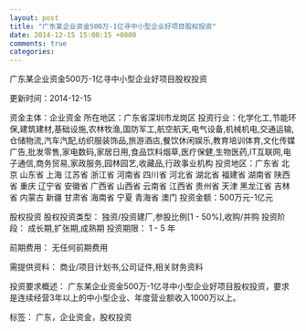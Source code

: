 ```yaml
---
layout: post
title: "广东某企业资金500万-1亿寻中小型企业好项目股权投资"
date: 2014-12-15 15:00:15 +0800
comments: true
categories: 
---
```

广东某企业资金500万-1亿寻中小型企业好项目股权投资



更新时间：2014-12-15

资金主体：企业资金
所在地区：广东省深圳市龙岗区
投资行业：化学化工,节能环保,建筑建材,基础设施,农林牧渔,国防军工,航空航天,电气设备,机械机电,交通运输,仓储物流,汽车汽配,纺织服装饰品,旅游酒店,餐饮休闲娱乐,教育培训体育,文化传媒广告,批发零售,家电数码,家居日用,食品饮料烟草,医疗保健,生物医药,IT互联网,电子通信,商务贸易,家政服务,园林园艺,收藏品,行政事业机构
投资地区：广东省 北京 山东省 上海 江苏省 浙江省 河南省 四川省 河北省 湖北省 福建省 湖南省 陕西省 重庆 辽宁省 安徽省 广西省 山西省 云南省 江西省 贵州省 天津 黑龙江省 吉林省 内蒙古 新疆 甘肃省 海南省 宁夏 青海省 澳门
投资金额：500万元-1亿元

股权投资
股权投资类型：
                            独资/投资建厂,参股比例[1 - 50%],收购/并购 
                                                                                投资阶段：
                            成长期,扩张期,成熟期 
                                                                                                                                        投资期限：
                            1 - 5 年

前期费用：
无任何前期费用

需提供资料：
商业/项目计划书,公司证件,相关财务资料

投资要求概述：
广东某企业资金500万-1亿寻中小型企业好项目股权投资，要求是连续经营3年以上的中小型企业、年度营业额收入1000万以上。

标签：
广东，企业资金，股权投资

